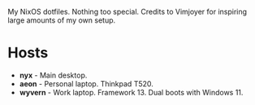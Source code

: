 My NixOS dotfiles. Nothing too special. Credits to Vimjoyer for inspiring large amounts of my own setup.  

# Hosts
- **nyx** - Main desktop.  
- **aeon** - Personal laptop. Thinkpad T520.  
- **wyvern** - Work laptop. Framework 13. Dual boots with Windows 11.
